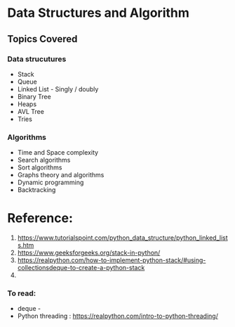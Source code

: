# Data Structures and Algorithm

## Topics Covered
### Data strucutures
* Stack
* Queue
* Linked List - Singly / doubly
* Binary Tree
* Heaps
* AVL Tree
* Tries


### Algorithms
* Time and Space complexity
* Search algorithms
* Sort algorithms
* Graphs theory and algorithms
* Dynamic programming
* Backtracking

# Reference:
1. https://www.tutorialspoint.com/python_data_structure/python_linked_lists.htm
2. https://www.geeksforgeeks.org/stack-in-python/
3. https://realpython.com/how-to-implement-python-stack/#using-collectionsdeque-to-create-a-python-stack
4. 

### To read:
* deque - 
* Python threading : https://realpython.com/intro-to-python-threading/